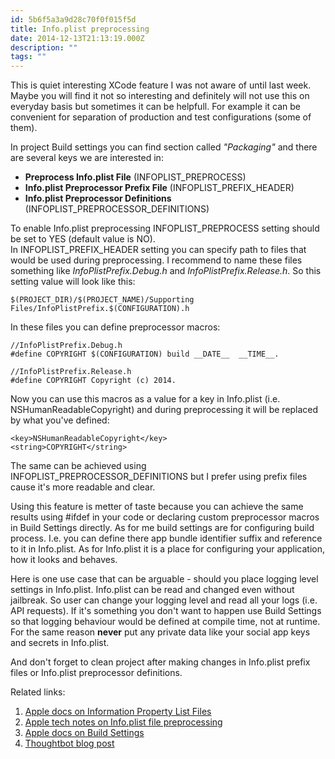 ```yaml
---
id: 5b6f5a3a9d28c70f0f015f5d
title: Info.plist preprocessing
date: 2014-12-13T21:13:19.000Z
description: ""
tags: ""
---
```


This is quiet interesting XCode feature I was not aware of until last week. Maybe you will find it not so interesting and definitely will not use this on everyday basis but sometimes it can be helpfull. For example it can be convenient for separation of production and test configurations (some of them).

<!-- description -->

In project Build settings you can find section called _"Packaging"_ and there are several keys we are interested in:

- **Preprocess Info.plist File** (INFOPLIST\_PREPROCESS)
- **Info.plist Preprocessor Prefix File** (INFOPLIST\_PREFIX\_HEADER)
- **Info.plist Preprocessor Definitions** (INFOPLIST\_PREPROCESSOR\_DEFINITIONS)

To enable Info.plist preprocessing INFOPLIST\_PREPROCESS setting should be set to YES (default value is NO).  
In INFOPLIST\_PREFIX\_HEADER setting you can specify path to files that would be used during preprocessing. I recommend to name these files something like _InfoPlistPrefix.Debug.h_ and _InfoPlistPrefix.Release.h_. So this setting value will look like this:

    $(PROJECT_DIR)/$(PROJECT_NAME)/Supporting Files/InfoPlistPrefix.$(CONFIGURATION).h

In these files you can define preprocessor macros:

    //InfoPlistPrefix.Debug.h
    #define COPYRIGHT $(CONFIGURATION) build __DATE__  __TIME__.
    
    //InfoPlistPrefix.Release.h
    #define COPYRIGHT Copyright (c) 2014.

Now you can use this macros as a value for a key in Info.plist (i.e. NSHumanReadableCopyright) and during preprocessing it will be replaced by what you've defined:

    <key>NSHumanReadableCopyright</key>
    <string>COPYRIGHT</string>

The same can be achieved using INFOPLIST\_PREPROCESSOR\_DEFINITIONS but I prefer using prefix files cause it's more readable and clear.

Using this feature is metter of taste because you can achieve the same results using #ifdef in your code or declaring custom preprocessor macros in Build Settings directly. As for me build settings are for configuring build process. I.e. you can define there app bundle identifier suffix and reference to it in Info.plist. As for Info.plist it is a place for configuring your application, how it looks and behaves.

Here is one use case that can be arguable - should you place logging level settings in Info.plist. Info.plist can be read and changed even without jailbreak. So user can change your logging level and read all your logs (i.e. API requests). If it's something you don't want to happen use Build Settings so that logging behaviour would be defined at compile time, not at runtime. For the same reason **never** put any private data like your social app keys and secrets in Info.plist.

And don't forget to clean project after making changes in Info.plist prefix files or Info.plist preprocessor definitions.

Related links:

1. [Apple docs on Information Property List Files](https://developer.apple.com/library/ios/documentation/General/Reference/InfoPlistKeyReference/Articles/AboutInformationPropertyListFiles.html)
2. [Apple tech notes on Info.plist file preprocessing](https://developer.apple.com/library/mac/technotes/tn2175/_index.html)
3. [Apple docs on Build Settings](https://developer.apple.com/library/mac/documentation/DeveloperTools/Reference/XcodeBuildSettingRef/1-Build_Setting_Reference/build_setting_ref.html)
4. [Thoughtbot blog post](http://robots.thoughtbot.com/xcode-build-settings-part-1-preprocessing)

